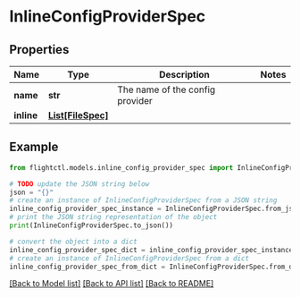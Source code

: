 # InlineConfigProviderSpec


## Properties

Name | Type | Description | Notes
------------ | ------------- | ------------- | -------------
**name** | **str** | The name of the config provider | 
**inline** | [**List[FileSpec]**](FileSpec.md) |  | 

## Example

```python
from flightctl.models.inline_config_provider_spec import InlineConfigProviderSpec

# TODO update the JSON string below
json = "{}"
# create an instance of InlineConfigProviderSpec from a JSON string
inline_config_provider_spec_instance = InlineConfigProviderSpec.from_json(json)
# print the JSON string representation of the object
print(InlineConfigProviderSpec.to_json())

# convert the object into a dict
inline_config_provider_spec_dict = inline_config_provider_spec_instance.to_dict()
# create an instance of InlineConfigProviderSpec from a dict
inline_config_provider_spec_from_dict = InlineConfigProviderSpec.from_dict(inline_config_provider_spec_dict)
```
[[Back to Model list]](../README.md#documentation-for-models) [[Back to API list]](../README.md#documentation-for-api-endpoints) [[Back to README]](../README.md)


